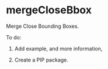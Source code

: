 # mergeCloseBbox
Merge Close Bounding Boxes. 


To do:

1. Add example, and more information, 

2. Create a PIP package. 

